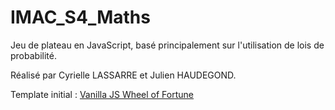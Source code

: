 # IMAC_S4_Maths

Jeu de plateau en JavaScript, basé principalement sur l'utilisation de lois de probabilité.

Réalisé par Cyrielle LASSARRE et Julien HAUDEGOND.

Template initial : [Vanilla JS Wheel of Fortune](https://github.com/weibenfalk/vanilla-js-wheel-of-fortune)

